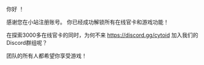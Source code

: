 你好 <username>！

感谢您在小站注册账号。 你已经成功解锁所有在线官卡和游戏功能！

在探索3000多在线官卡的同时，为何不来 https://discord.gg/cytoid 加入我们的 Discord群组呢？

团队的所有人都希望你享受游戏！